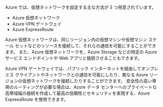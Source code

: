 Azure では、仮想ネットワークを設定する主な方法が 3 つ用意されています。 
 - Azure 仮想ネットワーク
 - Azure VPN ゲートウェイ
 - Azure ExpressRoute 
 
 Azure 仮想ネットワークは、同じリージョン内の仮想マシンや仮想マシン スケール セットなどのリソースを接続して、それらの通信を可能にすることができます。 また、Azure 仮想ネットワークを、Azure Storage などの特定の Azure サービス エンドポイントや Web アプリと接続させることもできます。

Azure VPN ゲートウェイでは、パブリック インターネットを経由してオンプレミス クライアントやネットワークとの通信を可能にしたり、異なる Azure リージョンの仮想ネットワークを接続したりすることができます。 安全性の高い専用のルーティングが必要な場合は、Azure データ センターへのプライベートな高帯域幅の接続を作成して最高の信頼性とセキュリティを実現する、Azure ExpressRoute を使用できます。
